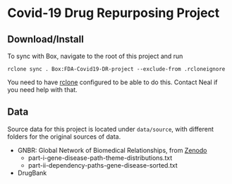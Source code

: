 Covid-19 Drug Repurposing Project
=================================


Download/Install
----------------
To sync with Box, navigate to the root of this project and run

```
rclone sync . Box:FDA-Covid19-DR-project --exclude-from .rcloneignore 
```

You need to have [rclone](https://rclone.org/box/) configured to be able to do this. Contact Neal if you need help with that. 

Data
----
Source data for this project is located under `data/source`, with different folders for the original sources of data.
- GNBR: Global Network of Biomedical Relationships, from [Zenodo](https://zenodo.org/record/3459420)
    - part-i-gene-disease-path-theme-distributions.txt
    - part-ii-dependency-paths-gene-disease-sorted.txt
- DrugBank